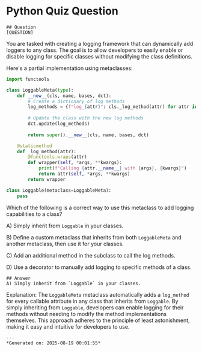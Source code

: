 # Python Quiz Question
    
    ## Question
    [QUESTION]
You are tasked with creating a logging framework that can dynamically add loggers to any class. The goal is to allow developers to easily enable or disable logging for specific classes without modifying the class definitions.

Here's a partial implementation using metaclasses:

```python
import functools

class LoggableMeta(type):
    def __new__(cls, name, bases, dct):
        # Create a dictionary of log methods
        log_methods = {f"log_{attr}": cls._log_method(attr) for attr in dct if callable(dct[attr])}
        
        # Update the class with the new log methods
        dct.update(log_methods)
        
        return super().__new__(cls, name, bases, dct)

    @staticmethod
    def _log_method(attr):
        @functools.wraps(attr)
        def wrapper(self, *args, **kwargs):
            print(f"Calling {attr.__name__} with {args}, {kwargs}")
            return attr(self, *args, **kwargs)
        return wrapper

class Loggable(metaclass=LoggableMeta):
    pass
```

Which of the following is a correct way to use this metaclass to add logging capabilities to a class?

A) Simply inherit from `Loggable` in your classes.

B) Define a custom metaclass that inherits from both `LoggableMeta` and another metaclass, then use it for your classes.

C) Add an additional method in the subclass to call the log methods.

D) Use a decorator to manually add logging to specific methods of a class.
    
    ## Answer
    A) Simply inherit from `Loggable` in your classes.

Explanation: The `LoggableMeta` metaclass automatically adds a `log_method` for every callable attribute in any class that inherits from `Loggable`. By simply inheriting from `Loggable`, developers can enable logging for their methods without needing to modify the method implementations themselves. This approach adheres to the principle of least astonishment, making it easy and intuitive for developers to use.
    
    ---
    *Generated on: 2025-08-19 00:01:55*
    